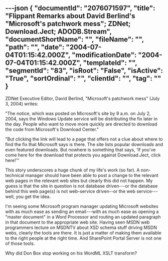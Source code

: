 ---json
{
  "documentId": "2076071597",
  "title": "Flippant Remarks about David Berlind's &quot;Microsoft's patchwork mess&quot;; ZDNet; Download.Ject; ADODB.Stream",
  "documentShortName": "",
  "fileName": "",
  "path": "",
  "date": "2004-07-04T01:15:42.000Z",
  "modificationDate": "2004-07-04T01:15:42.000Z",
  "templateId": "",
  "segmentId": "83",
  "isRoot": "False",
  "isActive": "True",
  "sortOrdinal": "",
  "clientId": "",
  "tag": ""
}
---

ZDNet Executive Editor, David Berlind, &quot;Microsoft's patchwork mess&quot; (July 3, 2004) writes:

&quot;The notice, which was posted on Microsoft's site by 9 a.m. on July 2, 2004, says the Windows Update service will be distributing the fix later in the day. People who want to move more quickly are directed to download the code from Microsoft's Download Center.&quot;

&quot;But clicking the link will lead to a page that offers not a clue about where to find the fix that Microsoft says is there. The site lists popular downloads and even featured downloads. But nowhere is something that says, 'If you've come here for the download that protects you against Download.Ject, click here!'&quot;

This story underscores a huge chunk of my life's work (so far). A non-technical manager should have been able to post a change to the relevant web pages in the relevant web sites but clearly this did not happen. My guess is that the site in question is not database driven---or the database behind this web page(s) is not web-service driven--or the web service---well, you get the idea.

I'm seeing some Microsoft program manager updating Microsoft websites with as much ease as sending an email---with as much ease as opening a &quot;master document&quot; in a Word Processor and routing an updated paragraph in that document to the appropriate web site. Having seen MSDN web programmers lecture on MSDNTV about XSD schema stuff driving MSDN webs, clearly the tools are there. It is just a matter of making them available to the right people at the right time. And SharePoint Portal Server is not one of those tools.

Why did Don Box stop working on his WordML XSLT transform?
